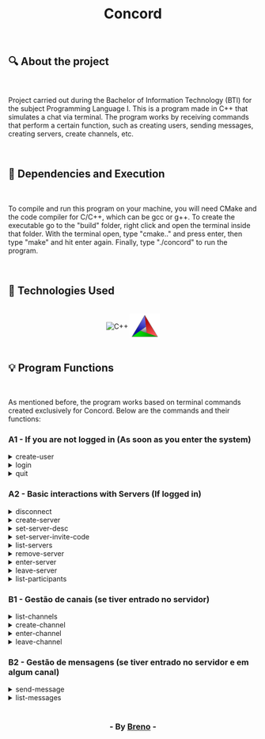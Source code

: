 <h1 align = "center"> Concord </h1>

<br>

<h2> &#128269; About the project </h2>

<br>

<p> Project carried out during the Bachelor of Information Technology (BTI)
for the subject Programming Language I. This is a program made in C++ that simulates a chat via terminal. The program works by receiving commands
that perform a certain function, such as creating users, sending messages, creating
servers, create channels, etc.</p>

<br>

<h2> &#128296; Dependencies and Execution </h2>

<br>

<p>To compile and run this program on your machine, you will need CMake and
the code compiler for C/C++, which can be gcc or g++. To create the executable
go to the "build" folder, right click and open the terminal
inside that folder. With the terminal open, type "cmake.." and press enter, then
type "make" and hit enter again. Finally, type "./concord" to run
the program.</p>

<br>

<h2> &#128302; Technologies Used </h2>

<br>

<div style="display: inline_block" align="center">
  <img align="center" alt="C++" height="50" width="60" src="https://github.com/isocpp/logos/blob/master/cpp_logo.svg" />
  <img align="center" alt="CSS" height="50" width="60" src="https://github.com/vscode-icons/vscode-icons/blob/master/icons/file_type_cmake.svg" />    
</div>

<br>

<h2> &#128161; Program Functions </h2>

<br>

<p>As mentioned before, the program works based on terminal commands
created exclusively for Concord. Below are the commands and their functions:</p>

<h3>A1 - If you are not logged in (As soon as you enter the system)</h3>

<details>
	<summary>create-user</summary>
	<br>
	Creates a new user in the system, receiving email, password and name as parameters. 
	Each user is unique, try to create a user with the same email/password as another 
	will result in an error, as will the lack of any of these parameters.<br><br>
	
	create-user julio.melo@imd.ufrn.br 12ab34cd Julio Melo
	User created
 
	create-user julio.melo@imd.ufrn.br 12ab34cd Julio Silva
	User already exists!
</details>

<details>
	<summary>login</summary>
	<br>
	This procedure checks if there is already a user in the general register with that email and 
	password entered. If it exists, then the user has logged in successfully.<br><br>
	
	login julio.melo@imd.ufrn.br 12ab34cd
	Logged in as julio.melo@imd.ufrn.br
 
	login julio.melo@imd.ufrn.br 1326
	Invalid password or username!
</details>

<details>
	<summary>quit</summary>
	<br>
	Close the application, this command can be executed at any time by user.<br><br>
	
	quit
	Leaving Concord
</details>

<h3>A2 - Basic interactions with Servers (If logged in)</h3>

<details>
	<summary>disconnect</summary>
	<br>
	Disconnects the current user, that is, changes the variable that stores the 
	currently logged in user. The system continues to run, but it needs to be done 
	login again so that the rest of the commands (with the exception of create-user) are 
	performed correctly again.<br><br>
	
	disconnect
	Disconnecting user julio.melo@imd.ufrn.br
 
	disconnect
	Not connected
</details>

<details>
	<summary>create-server</summary>
	<br>
	Create a new server by passing its name. The create-server <server-name> command 
	creates a new server if it is not exist under that name.<br><br>
	
	create-server minha-casa
	Server created
 
	create-server minha-casa
	Server with that name already exists
</details>

<details>
	<summary>set-server-desc</summary>
	<br>
	Changes the description of an already created server. It must be verified that the server you are trying to change the description is yours.<br><br>
	
	set-server-desc minha-casa “This server serves as my home, I will always be on it”
	‘minha-casa’ server description modified!
 
	set-server-desc minha-casa2 “This server serves as my home, I will always be on it”
	Server ‘minha-casa2’ does not exist

 	set-server-desc minha-casa55 “Changing other people’s server descriptions”
  	You cannot change the description of a server that you did not create
</details>

<details>
	<summary>set-server-invite-code</summary>
	<br>
	Change a server's invite code. If you use the command without any code, then the server changes its code to "" and 
	It is free for anyone to enter. By default, servers do not have an invitation code. It must be verified that the server you are trying to change the invitation code is yours.<br><br>
	
	set-server-invite-code minha-casa 4567
	Modified 'minha-casa' server invitation code!
 
	set-server-invite-code minha-casa
	'minha-casa' server invitation code removed!
</details>

<details>
	<summary>list-servers</summary>
	<br>
	Exibe os nomes dos servidores no sistema, um por linha.<br><br>
	
	list-servers
 
	minha-casa
	minha-casa2
	RPG-galera
	Bate-papo
</details>

<details>
	<summary>remove-server</summary>
	<br>
	Remove um servidor (informando o seu nome). Só pode ter sucesso na remoção se o dono do servidor for o usuário logado.<br><br>
	
	remove-server minha-casa
	Servidor ‘minha-casa’ removido
 
	remove-server minha-casa
	Você não é o dono do servidor ‘minha-casa’

 	remove-server minha-casa3
	Servidor ‘minha-casa3’ não encontrado
</details>

<details>
	<summary>enter-server</summary>
	<br>
	Entra em um servidor. Se o servidor for aberto (não tiver código de convite), o ID do usuário é inserido na lista de participantes do 		servidor automaticamente. Se o servidor não for aberto, só deve adicionar como participante do servidor se o mesmo digitar o código 		correto. Se o usuário logado criou o servidor ele pode entrar nele sem código de convite, mesmo que o mesmo não seja aberto.<br><br>
	
	enter-server dotalovers
	Entrou no servidor com sucesso
 
	enter-server concordo-members
	Servidor requer código de convite

 	enter-server concordo-members 123456
	Entrou no servidor com sucesso
</details>

<details>
	<summary>leave-server</summary>
	<br>
	Desconecta do servidor que o usuário está atualmente conectado. Repare que o usuário se mantém na lista de participantes. O registro de qual 	servidor o usuário está visualizando no momento (na classe Sistema) deve mudar para um valor que represente "nenhum".<br><br>
	
	leave-server
	Saindo do servidor ‘minha-casa’
 
	leave-server
	Você não está visualizando nenhum servidor
</details>

<details>
	<summary>list-participants</summary>
	<br>
	Exibe todos os usuários que estão no servidor que o usuário está atualmente conectado (somente o nome de cada).<br><br>
	
	list-participants
 
	Tomé
	Bebé
	Nana
	Jonas
</details>

<h3>B1 - Gestão de canais (se tiver entrado no servidor)</h3>

<details>
	<summary>list-channels</summary>
	<br>
	Exibe todos os canais do servidor, mostrando primeiro os nomes dos canais de texto, em seguida os nomes dos canais de voz.<br><br>
	
	list-channels
 
	#canais de texto
	casa-de-mae-joana
	aqui-nós-faz-o-trabalho
 
	#canais de audio
	Professor-Me-Ajude
	Revolta-dos-Alunos
</details>

<details>
	<summary>create-channel</summary>
	<br>
	Permite criar um canal no servidor informando seu nome e seu tipo (voz ou texto).<br><br>
	
	create-channel casa-de-mae-joana texto
	Canal de texto ‘casa-de-mae-joana’ criado
 
	create-channel casa-de-mae-joana2 voz
	Canal de voz ‘casa-de-mae-joana2’ criado
 
	create-channel casa-de-mae-joana2 voz
	Canal de voz ‘casa-de-mae-joana2’ já existe!
 
	create-channel casa-de-mae-joana texto
	Canal de texto ‘casa-de-mae-joana’ já existe!
</details>

<details>
	<summary>enter-channel</summary>
	<br>
	Entra em um canal presente na lista de canais do servidor.<br><br>
	
	enter-channel casa-de-mae-joana
	Entrou no canal ‘casa-de-mae-joana’
 
	enter-channel introspecção
	Canal ‘introspecção’ não existe
</details>

<details>
	<summary>leave-channel</summary>
	<br>
	Sai do canal, ou seja, seta a variável que guarda o canal atual do usuário logado como "" (nenhum).<br><br>
	
	leave-channel
	Saindo do canal
</details>

<h3>B2 - Gestão de mensagens (se tiver entrado no servidor e em algum canal)</h3>

<details>
	<summary>send-message</summary>
	<br>
	Cria uma mensagem e adiciona na lista de mensagens do canal atual.<br><br>
	
	send-message Oi pessoal alguém pode me ajudar?
</details>

<details>
	<summary>list-messages</summary>
	<br>
	Lista todas as mensagens do canal.<br><br>
	
	list-messages
 
	Julio<08/03/2021 - 11:53>: Assim não tem condições, como que a
	galera vai conseguir terminar isso tudo em 3 semanas?
 
	Isaac<08/03/2021 - 12:00>: Eles conseguem confio na galera
 
	Renan<08/03/2021 - 12:00>: Semestre passado fizemos assim e
	ninguém entregou :/

 	list-messages
	Sem mensagens para exibir
</details>

<br>

<h3 align = "center"> - By <a href = "https://www.linkedin.com/in/breno-barbosa-de-oliveira-810866275/" target = "_blank">Breno</a> - </h3>
